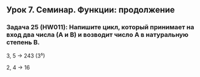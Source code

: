 ## Урок 7. Семинар. Функции: продолжение

### Задача 25 (HW011): Напишите цикл, который принимает на вход два числа (A и B) и возводит число A в натуральную степень B.

3, 5 -> 243 (3⁵)

2, 4 -> 16